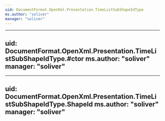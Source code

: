 ```yaml
---
uid: DocumentFormat.OpenXml.Presentation.TimeListSubShapeIdType
ms.author: "soliver"
manager: "soliver"
---
```


---
uid: DocumentFormat.OpenXml.Presentation.TimeListSubShapeIdType.#ctor
ms.author: "soliver"
manager: "soliver"
---

---
uid: DocumentFormat.OpenXml.Presentation.TimeListSubShapeIdType.ShapeId
ms.author: "soliver"
manager: "soliver"
---
